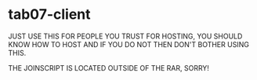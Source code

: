 # tab07-client

JUST USE THIS FOR PEOPLE YOU TRUST FOR HOSTING, YOU SHOULD KNOW HOW TO HOST AND IF YOU DO NOT THEN
DON'T BOTHER USING THIS.

THE JOINSCRIPT IS LOCATED OUTSIDE OF THE RAR, SORRY!
